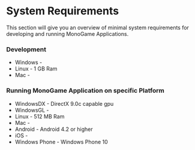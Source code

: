 # System Requirements

This section will give you an overview of minimal system requirements for developing and running MonoGame Applications.

### Development
* Windows - 
* Linux - 1 GB Ram
* Mac - 

### Running MonoGame Application on specific Platform
* WindowsDX - DirectX 9.0c capable gpu
* WindowsGL - 
* Linux - 512 MB Ram
* Mac -
* Android - Android 4.2 or higher
* iOS -
* Windows Phone - Windows Phone 10

